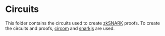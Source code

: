 # Circuits

This folder contains the circuits used to create [zkSNARK](https://eprint.iacr.org/2016/260.pdf) proofs. To create the circuits and proofs, [circom](https://www.npmjs.com/package/circom) and [snarkjs](https://www.npmjs.com/package/snarkjs) are used.
